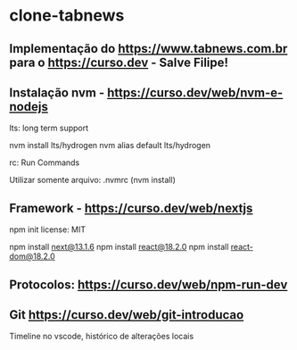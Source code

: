 # clone-tabnews
## Implementação do https://www.tabnews.com.br para o https://curso.dev - Salve Filipe!

## Instalação nvm - https://curso.dev/web/nvm-e-nodejs
lts: long term support

nvm install lts/hydrogen
nvm alias default lts/hydrogen

rc: Run Commands

Utilizar somente arquivo: .nvmrc (nvm install)

## Framework - https://curso.dev/web/nextjs

npm init
license: MIT

npm install next@13.1.6
npm install react@18.2.0
npm install react-dom@18.2.0

## Protocolos: https://curso.dev/web/npm-run-dev

## Git https://curso.dev/web/git-introducao
Timeline no vscode, histórico de alterações locais

